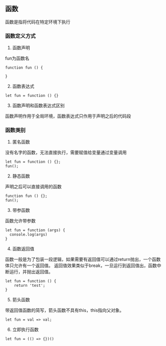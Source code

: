 ## 函数

函数是指将代码在特定环境下执行

### 函数定义方式

1. 函数声明

fun为函数名

```
function fun () {

}
```

2. 函数表达式

```
let fun = function () {}
```

3. 函数声明和函数表达式区别

函数声明作用于全局环境，函数表达式只作用于声明之后的代码段

### 函数类别

1. 匿名函数

没有名字的函数，无法直接执行，需要赋值给变量通过变量调用

```
let fun = function () {};
fun();
```

2. 静态函数

声明之后可以直接调用的函数

```
function fun () {};
fun();
```

3. 带参函数

函数允许带参数

```
let fun = function (args) {
  console.log(args)
}
```

4. 函数返回值

函数一般是为了包装一段逻辑，如果需要有返回值可以通过return抛出，一个函数体只允许有一个返回值。
返回值效果类似于break，一旦运行到返回值出，函数中断运行，并抛出返回值。

```
let fun = function () {
    return 'test';
}
```

5. 箭头函数

带返回值函数的简写，箭头函数不具有this，this指向父对象。

```
let fun = val => val;
```

6. 立即执行函数

```
let fun = (() => {})()
```

